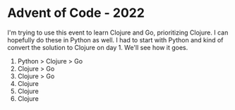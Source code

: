 # Advent of Code - 2022 

I'm trying to use this event to learn Clojure and Go, prioritizing Clojure. I can hopefully do these in Python as well. I had to start with Python and kind of convert the solution to Clojure on day 1. We'll see how it goes.

1. Python > Clojure > Go
1. Clojure > Go
1. Clojure > Go
1. Clojure
1. Clojure
1. Clojure
